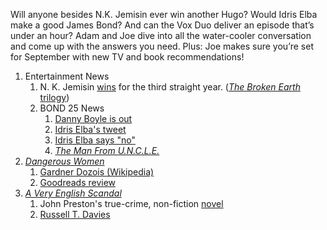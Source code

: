 



Will anyone besides N.K. Jemisin ever win another Hugo? Would Idris Elba make a good James Bond? And can the Vox Duo deliver an episode that’s under an hour? Adam and Joe dive into all the water-cooler conversation and come up with the answers you need. Plus: Joe makes sure you’re set for September with new TV and book recommendations!

1. Entertainment News
    1. N. K. Jemisin [wins](https://io9.gizmodo.com/n-k-jemisin-makes-hugo-awards-history-with-latest-best-1828460094) for the third straight year. ([_The Broken Earth_ trilogy](https://www.goodreads.com/series/112296-the-broken-earth))
    1. BOND 25 News
        1. [Danny Boyle is out](https://www.bbc.com/news/amp/entertainment-arts-45265336)
        1. [Idris Elba's tweet](https://twitter.com/idriselba/status/1028552314183999488)
        1. [Idris Elba says "no"](https://hiphopwired.com/761762/idris-elba-shuts-down-rumor-of-potential-james-bond-role/amp/)
        1. [_The Man From U.N.C.L.E._](https://www.rottentomatoes.com/m/the_man_from_uncle)
1. [_Dangerous Women_](https://www.goodreads.com/book/show/17279560-dangerous-women)
    1. [Gardner Dozois (Wikipedia)](https://en.wikipedia.org/wiki/Gardner_Dozois)
    1. [Goodreads review](https://www.goodreads.com/review/show/797017360?book_show_action=true)
1. [_A Very English Scandal_](https://www.amazon.com/Very-English-Scandal-Season/dp/B07D3DFM34)
    1. John Preston's true-crime, non-fiction [novel](https://www.goodreads.com/book/show/40671717-a-very-english-scandal)
    1. [Russell T. Davies](https://en.wikipedia.org/wiki/Russell_T_Davis)
